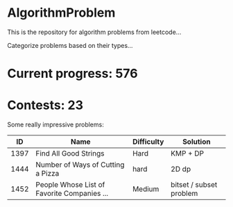 # AlgorithmProblem
This is the repository for algorithm problems from leetcode...

Categorize problems based on their types...


# Current progress: 576

# Contests: 23

Some really impressive problems:

ID | Name | Difficulty | Solution
 ---- | ----------- | -------- | ------
1397|Find All Good Strings| Hard | KMP + DP
1444|Number of Ways of Cutting a Pizza|hard| 2D dp
1452|People Whose List of Favorite Companies ...| Medium | bitset / subset problem
